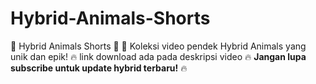 # Hybrid-Animals-Shorts
🦁 Hybrid Animals Shorts 🎥 🚀 Koleksi video pendek Hybrid Animals yang unik dan epik! 🔥
link download ada pada deskripsi video 
🔥 **Jangan lupa subscribe untuk update hybrid terbaru!** 🔥 
